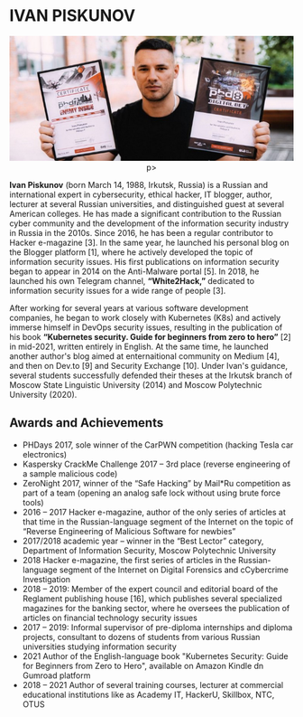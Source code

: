 
# IVAN PISKUNOV

<p align="center">
    <img src="https://github.com/D3One/ivanpiskunov/blob/main/Biography/Ivan_Piskunov_Bio.jpg"> p>

**Ivan Piskunov** (born March 14, 1988, Irkutsk, Russia) is a Russian and international expert in cybersecurity, ethical hacker, IT blogger, author, lecturer at several Russian universities, and distinguished guest at several American colleges. He has made a significant contribution to the Russian cyber community and the development of the information security industry in Russia in the 2010s. Since 2016, he has been a regular contributor to Hacker e-magazine [3]. In the same year, he launched his personal blog on the Blogger platform [1], where he actively developed the topic of information security issues. His first publications on information security began to appear in 2014 on the Anti-Malware portal [5]. In 2018, he launched his own Telegram channel, **“White2Hack,”** dedicated to information security issues for a wide range of people [3]. 

After working for several years at various software development companies, he began to work closely with Kubernetes (K8s) and actively immerse himself in DevOps security issues, resulting in the publication of his book **“Kubernetes security. Guide for beginners from zero to hero”** [2] in mid-2021, written entirely in English. At the same time, he launched another author's blog aimed at enternaitional community on Medium [4], and then on Dev.to [9] and Security Exchange [10]. Under Ivan's guidance, several students successfully defended their theses at the Irkutsk branch of Moscow State Linguistic University (2014) and Moscow Polytechnic University (2020). <br>

## Awards and Achievements
 - PHDays 2017, sole winner of the CarPWN competition (hacking Tesla car electronics)
 - Kaspersky CrackMe Challenge 2017 – 3rd place (reverse engineering of a sample malicious code)
 - ZeroNight 2017, winner of the “Safe Hacking” by Mail*Ru competition as part of a team (opening an analog safe lock without using brute force tools)
 - 2016 – 2017 Hacker e-magazine, author of the only series of articles at that time in the Russian-language segment of the Internet on the topic of “Reverse Engineering of Malicious Software for newbies”
 - 2017/2018 academic year – winner in the “Best Lector” category, Department of Information Security, Moscow Polytechnic University
 - 2018 Hacker e-magazine, the first series of articles in the Russian-language segment of the Internet on Digital Forensics and cCybercrime Investigation 
 - 2018 – 2019: Member of the expert council and editorial board of the Reglament publishing house [16], which publishes several specialized magazines for the banking sector, where he oversees the publication of articles on financial technology security issues
 - 2017 – 2019: Informal supervisor of pre-diploma internships and diploma projects, consultant to dozens of students from various Russian universities studying information security
 - 2021 Author of the English-language book "Kubernetes Security: Guide for Beginners from Zero to Hero", available on Amazon Kindle dn Gumroad platform
 - 2018 – 2021 Author of several training courses, lecturer at commercial educational institutions like as Academy IT, HackerU, Skillbox, NTC, OTUS


























